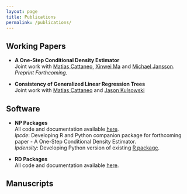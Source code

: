 ```yaml
---
layout: page
title: Publications
permalink: /publications/
---
```


## Working Papers

- **A One-Step Conditional Density Estimator** <br>
Joint work with 
[Matias Cattaneo](https://cattaneo.princeton.edu),
[Xinwei Ma](https://sites.google.com/view/xinweima/home?authuser=0)
and
[Michael Jansson](https://sites.google.com/berkeley.edu/michael-jansson/).<br>
*Preprint Forthcoming.*

- **Consistency of Generalized Linear Regression Trees** <br>
Joint work with
[Matias Cattaneo](https://cattaneo.princeton.edu)
and
[Jason Kulsowski](https://jasonklusowski.github.io)

## Software

- **NP Packages** <br>
All code and documentation available 
[here](https://nppackages.github.io).<br>
*lpcde*: Developing R and Python companion package 
for forthcoming paper - A One-Step Conditional Density Estimator. <br>
*lpdensity*: Developing Python version of existing [R package](https://nppackages.github.io/lpdensity/). <br>

- **RD Packages** <br>
All code and documentation available
[here](https://rdpackages.github.io). <br>


## Manuscripts

